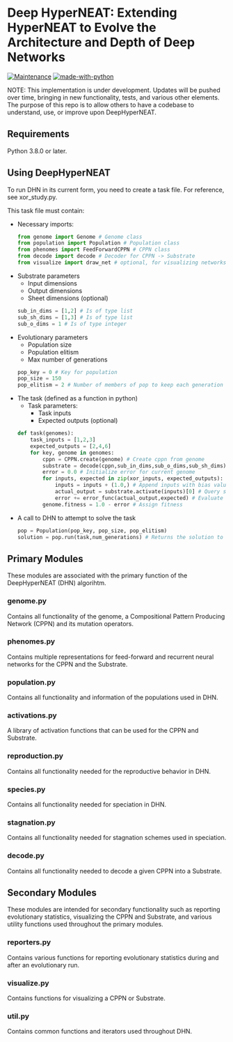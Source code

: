 # Deep HyperNEAT: Extending HyperNEAT to Evolve the Architecture and Depth of Deep Networks
[![Maintenance](https://img.shields.io/badge/Maintained%3F-yes-green.svg)](https://GitHub.com/Naereen/StrapDown.js/graphs/commit-activity)
[![made-with-python](https://img.shields.io/badge/Made%20with-Python-1f425f.svg)](https://www.python.org/)

NOTE: This implementation is under development. Updates will be pushed over time, bringing in new functionality, tests, and various other elements. The purpose of this repo is to allow others to have a codebase to understand, use, or improve upon DeepHyperNEAT.

## Requirements
Python 3.8.0 or later.

## Using DeepHyperNEAT
To run DHN in its current form, you need to create a task file. For reference, see xor_study.py.

This task file must contain:
- Necessary imports:
	```python
	from genome import Genome # Genome class
	from population import Population # Population class
	from phenomes import FeedForwardCPPN # CPPN class
	from decode import decode # Decoder for CPPN -> Substrate
	from visualize import draw_net # optional, for visualizing networks
	```
- Substrate parameters
	* Input dimensions
	* Output dimensions
	* Sheet dimensions (optional)
	```python
	sub_in_dims = [1,2] # Is of type list
	sub_sh_dims = [1,3] # Is of type list
	sub_o_dims = 1 # Is of type integer
	```
- Evolutionary parameters
	* Population size
	* Population elitism
	* Max number of generations
	```python
	pop_key = 0 # Key for population
	pop_size = 150
	pop_elitism = 2 # Number of members of pop to keep each generation
	```
- The task (defined as a function in python)
	* Task parameters:
		* Task inputs
		* Expected outputs (optional)
	```python
	def task(genomes):
		task_inputs = [1,2,3]
		expected_outputs = [2,4,6]
		for key, genome in genomes:
			cppn = CPPN.create(genome) # Create cppn from genome
			substrate = decode(cppn,sub_in_dims,sub_o_dims,sub_sh_dims) # Decode cppn into substrate
			error = 0.0 # Initialize error for current genome
			for inputs, expected in zip(xor_inputs, expected_outputs):
				inputs = inputs + (1.0,) # Append inputs with bias value
				actual_output = substrate.activate(inputs)[0] # Query substrate
				error += error_func(actual_output,expected) # Evaluate error
			genome.fitness = 1.0 - error # Assign fitness
	```
- A call to DHN to attempt to solve the task
	```python
	pop = Population(pop_key, pop_size, pop_elitism)
	solution = pop.run(task,num_generations) # Returns the solution to the task
	```

## Primary Modules
These modules are associated with the primary function of the DeepHyperNEAT (DHN) algorihtm.
### genome.py
Contains all functionality of the genome, a Compositional Pattern Producing Network (CPPN) and its mutation operators.
### phenomes.py
Contains multiple representations for feed-forward and recurrent neural networks for the CPPN and the Substrate.
### population.py
Contains all functionality and information of the populations used in DHN.
### activations.py
A library of activation functions that can be used for the CPPN and Substrate.
### reproduction.py
Contains all functionality needed for the reproductive behavior in DHN.
### species.py
Contains all functionality needed for speciation in DHN.
### stagnation.py
Contains all functionality needed for stagnation schemes used in speciation.
### decode.py
Contains all functionality needed to decode a given CPPN into a Substrate.

## Secondary Modules
These modules are intended for secondary functionality such as reporting evolutionary statistics, visualizing the CPPN and Substrate, and various utility functions used throughout the primary modules.
### reporters.py
Contains various functions for reporting evolutionary statistics during and after an evolutionary run.
### visualize.py
Contains functions for visualizing a CPPN or Substrate.
### util.py
Contains common functions and iterators used throughout DHN.
